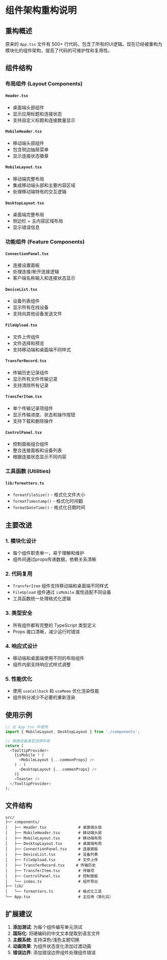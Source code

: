 # 组件架构重构说明

## 重构概述

原来的 `App.tsx` 文件有 500+ 行代码，包含了所有的UI逻辑。现在已经被重构为模块化的组件架构，提高了代码的可维护性和复用性。

## 组件结构

### 布局组件 (Layout Components)

#### `Header.tsx`
- 桌面端头部组件
- 显示应用标题和连接状态
- 支持自定义标题和连接数量显示

#### `MobileHeader.tsx`
- 移动端头部组件
- 包含侧边抽屉菜单
- 显示连接状态徽章

#### `MobileLayout.tsx`
- 移动端完整布局
- 集成移动端头部和主要内容区域
- 处理移动端特有的交互逻辑

#### `DesktopLayout.tsx`
- 桌面端完整布局
- 侧边栏 + 主内容区域布局
- 显示错误信息

### 功能组件 (Feature Components)

#### `ConnectionPanel.tsx`
- 连接设置面板
- 处理连接/断开连接逻辑
- 客户端名称输入和连接状态显示

#### `DeviceList.tsx`
- 设备列表组件
- 显示所有在线设备
- 支持向其他设备发送文件

#### `FileUpload.tsx`
- 文件上传组件
- 文件选择和预览
- 支持移动端和桌面端不同样式

#### `TransferRecord.tsx`
- 传输历史记录组件
- 显示所有文件传输记录
- 支持清除所有记录

#### `TransferItem.tsx`
- 单个传输记录项组件
- 显示传输进度、状态和操作按钮
- 支持下载和删除操作

#### `ControlPanel.tsx`
- 控制面板组合组件
- 整合连接面板和设备列表
- 根据连接状态显示不同内容

### 工具函数 (Utilities)

#### `lib/formatters.ts`
- `formatFileSize()` - 格式化文件大小
- `formatTimestamp()` - 格式化时间戳
- `formatDateTime()` - 格式化日期时间

## 主要改进

### 1. 模块化设计
- 每个组件职责单一，易于理解和维护
- 组件间通过props传递数据，依赖关系清晰

### 2. 代码复用
- `TransferItem` 组件支持移动端和桌面端不同样式
- `FileUpload` 组件通过 `isMobile` 属性适配不同设备
- 工具函数统一处理格式化逻辑

### 3. 类型安全
- 所有组件都有完整的 TypeScript 类型定义
- Props 接口清晰，减少运行时错误

### 4. 响应式设计
- 移动端和桌面端使用不同的布局组件
- 组件内部支持响应式样式调整

### 5. 性能优化
- 使用 `useCallback` 和 `useMemo` 优化渲染性能
- 组件拆分减少不必要的重新渲染

## 使用示例

```typescript
// 在 App.tsx 中使用
import { MobileLayout, DesktopLayout } from './components';

// 根据设备类型选择布局
return (
  <TooltipProvider>
    {isMobile ? (
      <MobileLayout {...commonProps} />
    ) : (
      <DesktopLayout {...commonProps} />
    )}
    <Toaster />
  </TooltipProvider>
);
```

## 文件结构

```
src/
├── components/
│   ├── Header.tsx              # 桌面端头部
│   ├── MobileHeader.tsx        # 移动端头部
│   ├── MobileLayout.tsx        # 移动端布局
│   ├── DesktopLayout.tsx       # 桌面端布局
│   ├── ConnectionPanel.tsx     # 连接面板
│   ├── DeviceList.tsx          # 设备列表
│   ├── FileUpload.tsx          # 文件上传
│   ├── TransferRecord.tsx     # 传输历史
│   ├── TransferItem.tsx        # 传输项
│   ├── ControlPanel.tsx        # 控制面板
│   └── index.ts                # 组件导出
├── lib/
│   └── formatters.ts           # 格式化工具
└── App.tsx                     # 主应用（简化后）
```

## 扩展建议

1. **添加测试**: 为每个组件编写单元测试
2. **国际化**: 将硬编码的中文文本提取到语言文件
3. **主题系统**: 支持深色/浅色主题切换
4. **动画效果**: 为组件状态变化添加过渡动画
5. **错误边界**: 添加错误边界组件处理组件错误